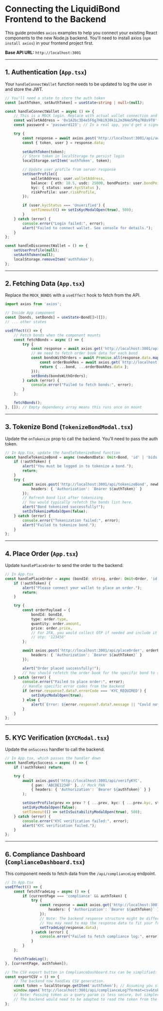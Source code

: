 # Connecting the LiquidiBond Frontend to the Backend

This guide provides `axios` examples to help you connect your existing React components to the new Node.js backend. You'll need to install axios (`npm install axios`) in your frontend project first.

**Base API URL:** `http://localhost:3001`

---

## 1. Authentication (`App.tsx`)

Your `handleConnectWallet` function needs to be updated to log the user in and store the JWT.

```typescript
// You'll need a state to store the auth token
const [authToken, setAuthToken] = useState<string | null>(null);

const handleConnectWallet = async () => {
    // This is a MOCK login. Replace with actual wallet connection and signing.
    const walletAddress = '0x1A2bc3D4e5F6g7H8i9J0k1L2m3N4o5P6q7R8s9T0';
    const password = 'password123'; // In a real app, you'd get a signed message, not a password.

    try {
        const response = await axios.post('http://localhost:3001/api/auth/login', { walletAddress, password });
        const { token, user } = response.data;
        
        setAuthToken(token);
        // Store token in localStorage to persist login
        localStorage.setItem('authToken', token);

        // Update user profile from server response
        setUserProfile({
            walletAddress: user.walletAddress,
            balance: { eth: 10.5, usdc: 25000, bondPoints: user.bondPoints, lbt: { APXI: 50, QSL: 100 } }, // Keep mock balances for now
            kyc: { status: user.kycStatus },
            riskProfile: user.riskProfile,
        });

        if (user.kycStatus === 'Unverified') {
            setTimeout(() => setIsKycModalOpen(true), 500);
        }
    } catch (error) {
        console.error("Login failed:", error);
        alert("Failed to connect wallet. See console for details.");
    }
};

const handleDisconnectWallet = () => {
    setUserProfile(null);
    setAuthToken(null);
    localStorage.removeItem('authToken');
};
```

---

## 2. Fetching Data (`App.tsx`)

Replace the `MOCK_BONDS` with a `useEffect` hook to fetch from the API.

```typescript
import axios from 'axios';

// Inside App component
const [bonds, setBonds] = useState<Bond[]>([]);
// ... other states

useEffect(() => {
    // Fetch bonds when the component mounts
    const fetchBonds = async () => {
        try {
            const response = await axios.get('http://localhost:3001/api/bonds');
            // We need to fetch order book data for each bond
            const bondsWithOrders = await Promise.all(response.data.map(async (bond) => {
                const orderBookRes = await axios.get(`http://localhost:3001/api/orderBook/${bond.id}`);
                return { ...bond, ...orderBookRes.data };
            }));
            setBonds(bondsWithOrders);
        } catch (error) {
            console.error("Failed to fetch bonds:", error);
        }
    };

    fetchBonds();
}, []); // Empty dependency array means this runs once on mount
```

---

## 3. Tokenize Bond (`TokenizeBondModal.tsx`)

Update the `onTokenize` prop to call the backend. You'll need to pass the auth token.

```typescript
// In App.tsx, update the handleTokenizeBond function
const handleTokenizeBond = async (newBondData: Omit<Bond, 'id' | 'bids' | 'asks'>) => {
    if (!authToken) {
        alert("You must be logged in to tokenize a bond.");
        return;
    }
    try {
        await axios.post('http://localhost:3001/api/tokenizeBond', newBondData, {
            headers: { 'Authorization': `Bearer ${authToken}` }
        });
        // Refresh bond list after tokenizing
        // You would typically refetch the bonds list here.
        alert("Bond tokenized successfully!");
        setIsTokenizeModalOpen(false);
    } catch (error) {
        console.error("Tokenization failed:", error);
        alert("Failed to tokenize bond.");
    }
};
```

---

## 4. Place Order (`App.tsx`)

Update `handlePlaceOrder` to send the order to the backend.

```typescript
// In App.tsx
const handlePlaceOrder = async (bondId: string, order: Omit<Order, 'id'>) => {
    if (!authToken) {
        alert("Please connect your wallet to place an order.");
        return;
    }

    try {
        const orderPayload = {
            bondId: bondId,
            type: order.type,
            quantity: order.amount,
            price: order.price,
            // For 2FA, you would collect OTP if needed and include it here
            // otp: '123456' 
        };

        await axios.post('http://localhost:3001/api/placeOrder', orderPayload, {
            headers: { 'Authorization': `Bearer ${authToken}` }
        });

        alert("Order placed successfully!");
        // You should refetch the order book for the specific bond to see the update
    } catch (error) {
        console.error("Failed to place order:", error);
        // Handle specific error codes from the backend
        if (error.response?.data?.errorCode === 'KYC_REQUIRED') {
            setIsKycModalOpen(true);
        } else {
            alert(`Error: ${error.response?.data?.message || "Could not place order."}`);
        }
    }
};
```

---

## 5. KYC Verification (`KYCModal.tsx`)

Update the `onSuccess` handler to call the backend.

```typescript
// In App.tsx, which passes the handler down
const handleKycSuccess = async () => {
    if (!authToken) return;

    try {
        await axios.post('http://localhost:3001/api/verifyKYC', 
            { pan: 'ABCDE1234F' }, // Mock PAN
            { headers: { 'Authorization': `Bearer ${authToken}` } }
        );

        setUserProfile(prev => prev ? { ...prev, kyc: { ...prev.kyc, status: 'Verified' } } : null);
        setIsKycModalOpen(false);
        setTimeout(() => setIsSuitabilityModalOpen(true), 500);
    } catch (error) {
        console.error("KYC verification failed:", error);
        alert("KYC verification failed.");
    }
};
```

---

## 6. Compliance Dashboard (`ComplianceDashboard.tsx`)

This component needs to fetch data from the `/api/complianceLog` endpoint.

```typescript
// In App.tsx
useEffect(() => {
    const fetchTradeLog = async () => {
        if (currentPage === 'compliance' && authToken) {
            try {
                const response = await axios.get('http://localhost:3001/api/complianceLog', {
                    headers: { 'Authorization': `Bearer ${authToken}` }
                });
                // Note: The backend response structure might be different from your 'TradeLogEntry' type.
                // You may need to map the response data to fit your frontend type.
                setTradeLog(response.data); 
            } catch (error) {
                console.error("Failed to fetch compliance log:", error);
            }
        }
    };

    fetchTradeLog();
}, [currentPage, authToken]);

// The CSV export button in ComplianceDashboard.tsx can be simplified:
const exportCSV = () => {
    // The backend now handles CSV generation.
    const token = localStorage.getItem('authToken'); // Assuming you store it
    window.open(`http://localhost:3001/api/complianceLog?format=csv&token=${token}`, '_blank');
    // Note: Passing token as a query param is less secure, but simpler for a GET request.
    // The backend would need to be adapted to read the token from the query param for this link to work.
};
```

